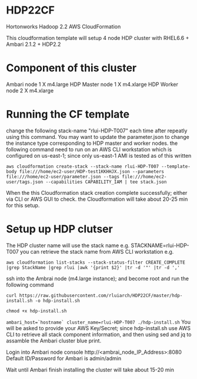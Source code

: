 # HDP22CF
Hortonworks Hadoop 2.2 AWS CloudFormation 

This cloudformation template will setup 4 node HDP cluster with  RHEL6.6 + Ambari 2.1.2 + HDP2.2

# Component of this cluster
Ambari node        1 X m4.large
HDP Master node    1 X m4.xlarge
HDP Worker node    2 X m4.xlarge

# Running the CF template
change the following stack-name "rlui-HDP-T007" each time after repeatly using this command.
You may want to update the parameter.json to change the instance type corresponding to HDP master and worker nodes.
the following command need to run on an AWS CLI workstation which is configured on us-east-1; since only us-east-1 AMI is tested as of this written

``aws cloudformation create-stack --stack-name rlui-HDP-T007 --template-body file:///home/ec2-user/HDP-test1KKHHJX.json --parameters file:///home/ec2-user/parameter.json --tags file:///home/ec2-user/tags.json --capabilities CAPABILITY_IAM | tee stack.json``

When the this Cloudformation stack creation complete successfully; either via CLI or AWS GUI to check.
the Cloudformation will take about 20-25 min for this setup.

# Setup up HDP clutser
The HDP cluster name will use the stack name e.g. STACKNAME=rlui-HDP-T007
   you can retrieve the stack name from AWS CLI workstation e.g.
   
   ``aws cloudformation list-stacks --stack-status-filter CREATE_COMPLETE |grep StackName |grep rlui |awk '{print $2}' |tr -d '"' |tr -d ','``
    
 ssh into the Ambrai node (m4.large instance); and become root and run the following command
    
   ``curl https://raw.githubusercontent.com/rluiarch/HDP22CF/master/hdp-install.sh -o hdp-install.sh``
   
   ``chmod +x hdp-install.sh``
   
   ``ambari_host=`hostname` cluster_name=rlui-HDP-T007 ./hdp-install.sh``
   You will be asked to provide your AWS Key/Secret; since hdp-install.sh use AWS CLI to retrieve all stack component information, and then using sed and jq to assamble the Ambari cluster blue print.
   
Login into Ambari node console http://<ambrai_node_IP_Address>:8080  
Default ID/Password for Ambari is admin/admin

Wait until Ambari finish installing the cluster will take about 15-20 min


   

